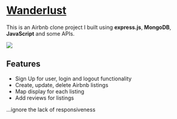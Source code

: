 # [Wanderlust](https://wanderlust-n8qe.onrender.com/listings)
This is an Airbnb clone project I built using **express.js**, **MongoDB**, **JavaScript** and some APIs.



![](https://res.cloudinary.com/duboxtwz0/image/upload/v1721416852/Screenshot_34_udxcor.png)

## Features

- Sign Up for user, login and logout functionality
- Create, update, delete  Airbnb listings
- Map display for each listing
- Add reviews for listings

...ignore the lack of responsiveness
